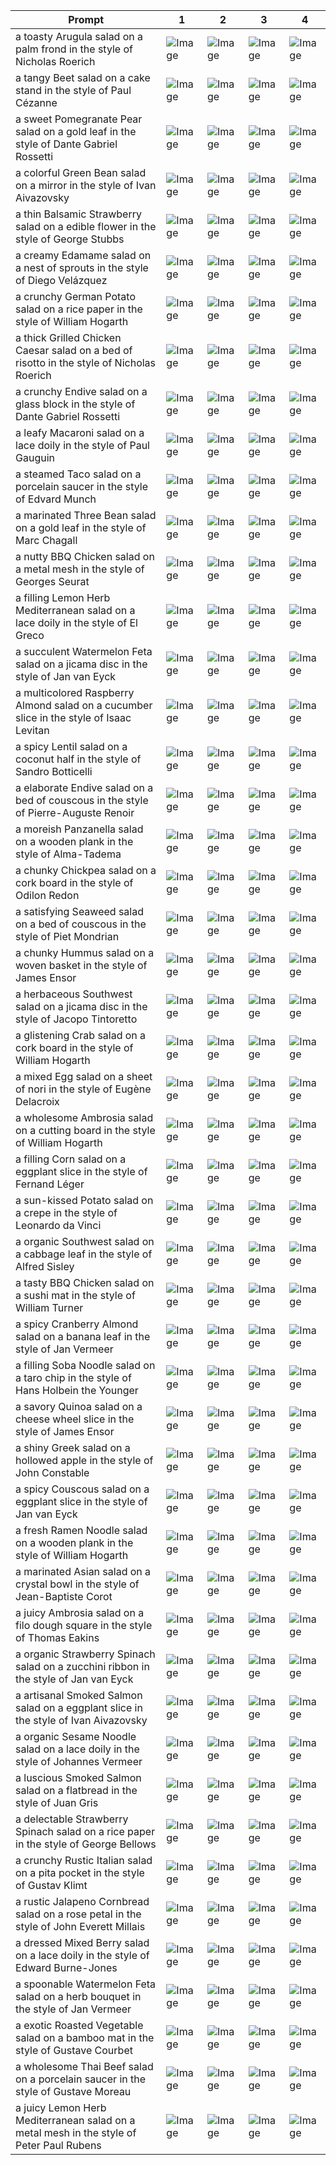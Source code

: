 | Prompt | 1 | 2 | 3 | 4 |
|-|-|-|-|-|
| a toasty Arugula salad on a palm frond in the style of Nicholas Roerich | ![Image](https://salad-benchmark-public-assets.s3.us-east-2.amazonaws.com/sdxl/508b603c-3147-4d6f-843c-531d71d99256-0.jpg) | ![Image](https://salad-benchmark-public-assets.s3.us-east-2.amazonaws.com/sdxl/508b603c-3147-4d6f-843c-531d71d99256-1.jpg) | ![Image](https://salad-benchmark-public-assets.s3.us-east-2.amazonaws.com/sdxl/508b603c-3147-4d6f-843c-531d71d99256-2.jpg) | ![Image](https://salad-benchmark-public-assets.s3.us-east-2.amazonaws.com/sdxl/508b603c-3147-4d6f-843c-531d71d99256-3.jpg) |
| a tangy Beet salad on a cake stand in the style of Paul Cézanne | ![Image](https://salad-benchmark-public-assets.s3.us-east-2.amazonaws.com/sdxl/07fa9e7a-9166-4e32-8a35-4ee9cb7cc4c4-0.jpg) | ![Image](https://salad-benchmark-public-assets.s3.us-east-2.amazonaws.com/sdxl/07fa9e7a-9166-4e32-8a35-4ee9cb7cc4c4-1.jpg) | ![Image](https://salad-benchmark-public-assets.s3.us-east-2.amazonaws.com/sdxl/07fa9e7a-9166-4e32-8a35-4ee9cb7cc4c4-2.jpg) | ![Image](https://salad-benchmark-public-assets.s3.us-east-2.amazonaws.com/sdxl/07fa9e7a-9166-4e32-8a35-4ee9cb7cc4c4-3.jpg) |
| a sweet Pomegranate Pear salad on a gold leaf in the style of Dante Gabriel Rossetti | ![Image](https://salad-benchmark-public-assets.s3.us-east-2.amazonaws.com/sdxl/7be9ecb6-522b-4b9c-8e3f-45435ed40b9f-0.jpg) | ![Image](https://salad-benchmark-public-assets.s3.us-east-2.amazonaws.com/sdxl/7be9ecb6-522b-4b9c-8e3f-45435ed40b9f-1.jpg) | ![Image](https://salad-benchmark-public-assets.s3.us-east-2.amazonaws.com/sdxl/7be9ecb6-522b-4b9c-8e3f-45435ed40b9f-2.jpg) | ![Image](https://salad-benchmark-public-assets.s3.us-east-2.amazonaws.com/sdxl/7be9ecb6-522b-4b9c-8e3f-45435ed40b9f-3.jpg) |
| a colorful Green Bean salad on a mirror in the style of Ivan Aivazovsky | ![Image](https://salad-benchmark-public-assets.s3.us-east-2.amazonaws.com/sdxl/bed1238a-964b-4b0d-8be0-d8eeaccdbbb2-0.jpg) | ![Image](https://salad-benchmark-public-assets.s3.us-east-2.amazonaws.com/sdxl/bed1238a-964b-4b0d-8be0-d8eeaccdbbb2-1.jpg) | ![Image](https://salad-benchmark-public-assets.s3.us-east-2.amazonaws.com/sdxl/bed1238a-964b-4b0d-8be0-d8eeaccdbbb2-2.jpg) | ![Image](https://salad-benchmark-public-assets.s3.us-east-2.amazonaws.com/sdxl/bed1238a-964b-4b0d-8be0-d8eeaccdbbb2-3.jpg) |
| a thin Balsamic Strawberry salad on a edible flower in the style of George Stubbs | ![Image](https://salad-benchmark-public-assets.s3.us-east-2.amazonaws.com/sdxl/3cf5fdbf-f540-4ab9-a00b-4713eead0532-0.jpg) | ![Image](https://salad-benchmark-public-assets.s3.us-east-2.amazonaws.com/sdxl/3cf5fdbf-f540-4ab9-a00b-4713eead0532-1.jpg) | ![Image](https://salad-benchmark-public-assets.s3.us-east-2.amazonaws.com/sdxl/3cf5fdbf-f540-4ab9-a00b-4713eead0532-2.jpg) | ![Image](https://salad-benchmark-public-assets.s3.us-east-2.amazonaws.com/sdxl/3cf5fdbf-f540-4ab9-a00b-4713eead0532-3.jpg) |
| a creamy Edamame salad on a nest of sprouts in the style of Diego Velázquez | ![Image](https://salad-benchmark-public-assets.s3.us-east-2.amazonaws.com/sdxl/e437b202-9ab8-4172-a6dd-0503f2eb728b-0.jpg) | ![Image](https://salad-benchmark-public-assets.s3.us-east-2.amazonaws.com/sdxl/e437b202-9ab8-4172-a6dd-0503f2eb728b-1.jpg) | ![Image](https://salad-benchmark-public-assets.s3.us-east-2.amazonaws.com/sdxl/e437b202-9ab8-4172-a6dd-0503f2eb728b-2.jpg) | ![Image](https://salad-benchmark-public-assets.s3.us-east-2.amazonaws.com/sdxl/e437b202-9ab8-4172-a6dd-0503f2eb728b-3.jpg) |
| a crunchy German Potato salad on a rice paper in the style of William Hogarth | ![Image](https://salad-benchmark-public-assets.s3.us-east-2.amazonaws.com/sdxl/fc122d9b-d2e3-4dfb-bb77-a90e0ee28270-0.jpg) | ![Image](https://salad-benchmark-public-assets.s3.us-east-2.amazonaws.com/sdxl/fc122d9b-d2e3-4dfb-bb77-a90e0ee28270-1.jpg) | ![Image](https://salad-benchmark-public-assets.s3.us-east-2.amazonaws.com/sdxl/fc122d9b-d2e3-4dfb-bb77-a90e0ee28270-2.jpg) | ![Image](https://salad-benchmark-public-assets.s3.us-east-2.amazonaws.com/sdxl/fc122d9b-d2e3-4dfb-bb77-a90e0ee28270-3.jpg) |
| a thick Grilled Chicken Caesar salad on a bed of risotto in the style of Nicholas Roerich | ![Image](https://salad-benchmark-public-assets.s3.us-east-2.amazonaws.com/sdxl/c89c771e-c12e-46ba-a1a8-c1ca241cac35-0.jpg) | ![Image](https://salad-benchmark-public-assets.s3.us-east-2.amazonaws.com/sdxl/c89c771e-c12e-46ba-a1a8-c1ca241cac35-1.jpg) | ![Image](https://salad-benchmark-public-assets.s3.us-east-2.amazonaws.com/sdxl/c89c771e-c12e-46ba-a1a8-c1ca241cac35-2.jpg) | ![Image](https://salad-benchmark-public-assets.s3.us-east-2.amazonaws.com/sdxl/c89c771e-c12e-46ba-a1a8-c1ca241cac35-3.jpg) |
| a crunchy Endive salad on a glass block in the style of Dante Gabriel Rossetti | ![Image](https://salad-benchmark-public-assets.s3.us-east-2.amazonaws.com/sdxl/bd2d3640-fea2-4b8a-97ac-6cb987738887-0.jpg) | ![Image](https://salad-benchmark-public-assets.s3.us-east-2.amazonaws.com/sdxl/bd2d3640-fea2-4b8a-97ac-6cb987738887-1.jpg) | ![Image](https://salad-benchmark-public-assets.s3.us-east-2.amazonaws.com/sdxl/bd2d3640-fea2-4b8a-97ac-6cb987738887-2.jpg) | ![Image](https://salad-benchmark-public-assets.s3.us-east-2.amazonaws.com/sdxl/bd2d3640-fea2-4b8a-97ac-6cb987738887-3.jpg) |
| a leafy Macaroni salad on a lace doily in the style of Paul Gauguin | ![Image](https://salad-benchmark-public-assets.s3.us-east-2.amazonaws.com/sdxl/07367138-5f4e-4471-b221-218ca6f79a67-0.jpg) | ![Image](https://salad-benchmark-public-assets.s3.us-east-2.amazonaws.com/sdxl/07367138-5f4e-4471-b221-218ca6f79a67-1.jpg) | ![Image](https://salad-benchmark-public-assets.s3.us-east-2.amazonaws.com/sdxl/07367138-5f4e-4471-b221-218ca6f79a67-2.jpg) | ![Image](https://salad-benchmark-public-assets.s3.us-east-2.amazonaws.com/sdxl/07367138-5f4e-4471-b221-218ca6f79a67-3.jpg) |
| a steamed Taco salad on a porcelain saucer in the style of Edvard Munch | ![Image](https://salad-benchmark-public-assets.s3.us-east-2.amazonaws.com/sdxl/218b145b-e020-44f5-94a1-c559ede01137-0.jpg) | ![Image](https://salad-benchmark-public-assets.s3.us-east-2.amazonaws.com/sdxl/218b145b-e020-44f5-94a1-c559ede01137-1.jpg) | ![Image](https://salad-benchmark-public-assets.s3.us-east-2.amazonaws.com/sdxl/218b145b-e020-44f5-94a1-c559ede01137-2.jpg) | ![Image](https://salad-benchmark-public-assets.s3.us-east-2.amazonaws.com/sdxl/218b145b-e020-44f5-94a1-c559ede01137-3.jpg) |
| a marinated Three Bean salad on a gold leaf in the style of Marc Chagall | ![Image](https://salad-benchmark-public-assets.s3.us-east-2.amazonaws.com/sdxl/1f30fe8f-2531-4cf1-a1df-2333525a650c-0.jpg) | ![Image](https://salad-benchmark-public-assets.s3.us-east-2.amazonaws.com/sdxl/1f30fe8f-2531-4cf1-a1df-2333525a650c-1.jpg) | ![Image](https://salad-benchmark-public-assets.s3.us-east-2.amazonaws.com/sdxl/1f30fe8f-2531-4cf1-a1df-2333525a650c-2.jpg) | ![Image](https://salad-benchmark-public-assets.s3.us-east-2.amazonaws.com/sdxl/1f30fe8f-2531-4cf1-a1df-2333525a650c-3.jpg) |
| a nutty BBQ Chicken salad on a metal mesh in the style of Georges Seurat | ![Image](https://salad-benchmark-public-assets.s3.us-east-2.amazonaws.com/sdxl/0149e3d3-fcf1-47b6-a8e0-9befaa455d05-0.jpg) | ![Image](https://salad-benchmark-public-assets.s3.us-east-2.amazonaws.com/sdxl/0149e3d3-fcf1-47b6-a8e0-9befaa455d05-1.jpg) | ![Image](https://salad-benchmark-public-assets.s3.us-east-2.amazonaws.com/sdxl/0149e3d3-fcf1-47b6-a8e0-9befaa455d05-2.jpg) | ![Image](https://salad-benchmark-public-assets.s3.us-east-2.amazonaws.com/sdxl/0149e3d3-fcf1-47b6-a8e0-9befaa455d05-3.jpg) |
| a filling Lemon Herb Mediterranean salad on a lace doily in the style of El Greco | ![Image](https://salad-benchmark-public-assets.s3.us-east-2.amazonaws.com/sdxl/169b19b9-7afa-4cc3-9cf7-75f5884170a7-0.jpg) | ![Image](https://salad-benchmark-public-assets.s3.us-east-2.amazonaws.com/sdxl/169b19b9-7afa-4cc3-9cf7-75f5884170a7-1.jpg) | ![Image](https://salad-benchmark-public-assets.s3.us-east-2.amazonaws.com/sdxl/169b19b9-7afa-4cc3-9cf7-75f5884170a7-2.jpg) | ![Image](https://salad-benchmark-public-assets.s3.us-east-2.amazonaws.com/sdxl/169b19b9-7afa-4cc3-9cf7-75f5884170a7-3.jpg) |
| a succulent Watermelon Feta salad on a jicama disc in the style of Jan van Eyck | ![Image](https://salad-benchmark-public-assets.s3.us-east-2.amazonaws.com/sdxl/d8154e59-1854-4b35-a562-17299e9a2e99-0.jpg) | ![Image](https://salad-benchmark-public-assets.s3.us-east-2.amazonaws.com/sdxl/d8154e59-1854-4b35-a562-17299e9a2e99-1.jpg) | ![Image](https://salad-benchmark-public-assets.s3.us-east-2.amazonaws.com/sdxl/d8154e59-1854-4b35-a562-17299e9a2e99-2.jpg) | ![Image](https://salad-benchmark-public-assets.s3.us-east-2.amazonaws.com/sdxl/d8154e59-1854-4b35-a562-17299e9a2e99-3.jpg) |
| a multicolored Raspberry Almond salad on a cucumber slice in the style of Isaac Levitan | ![Image](https://salad-benchmark-public-assets.s3.us-east-2.amazonaws.com/sdxl/eaf9be44-8a83-4b3f-90e2-e26efefc07cd-0.jpg) | ![Image](https://salad-benchmark-public-assets.s3.us-east-2.amazonaws.com/sdxl/eaf9be44-8a83-4b3f-90e2-e26efefc07cd-1.jpg) | ![Image](https://salad-benchmark-public-assets.s3.us-east-2.amazonaws.com/sdxl/eaf9be44-8a83-4b3f-90e2-e26efefc07cd-2.jpg) | ![Image](https://salad-benchmark-public-assets.s3.us-east-2.amazonaws.com/sdxl/eaf9be44-8a83-4b3f-90e2-e26efefc07cd-3.jpg) |
| a spicy Lentil salad on a coconut half in the style of Sandro Botticelli | ![Image](https://salad-benchmark-public-assets.s3.us-east-2.amazonaws.com/sdxl/b1cefa89-22f8-4357-b872-4c10ac74543b-0.jpg) | ![Image](https://salad-benchmark-public-assets.s3.us-east-2.amazonaws.com/sdxl/b1cefa89-22f8-4357-b872-4c10ac74543b-1.jpg) | ![Image](https://salad-benchmark-public-assets.s3.us-east-2.amazonaws.com/sdxl/b1cefa89-22f8-4357-b872-4c10ac74543b-2.jpg) | ![Image](https://salad-benchmark-public-assets.s3.us-east-2.amazonaws.com/sdxl/b1cefa89-22f8-4357-b872-4c10ac74543b-3.jpg) |
| a elaborate Endive salad on a bed of couscous in the style of Pierre-Auguste Renoir | ![Image](https://salad-benchmark-public-assets.s3.us-east-2.amazonaws.com/sdxl/78cd36af-17b1-4361-b79c-fb21183eb616-0.jpg) | ![Image](https://salad-benchmark-public-assets.s3.us-east-2.amazonaws.com/sdxl/78cd36af-17b1-4361-b79c-fb21183eb616-1.jpg) | ![Image](https://salad-benchmark-public-assets.s3.us-east-2.amazonaws.com/sdxl/78cd36af-17b1-4361-b79c-fb21183eb616-2.jpg) | ![Image](https://salad-benchmark-public-assets.s3.us-east-2.amazonaws.com/sdxl/78cd36af-17b1-4361-b79c-fb21183eb616-3.jpg) |
| a moreish Panzanella salad on a wooden plank in the style of Alma-Tadema | ![Image](https://salad-benchmark-public-assets.s3.us-east-2.amazonaws.com/sdxl/e8bd0fe1-8ef1-464d-9278-cd94fb17fa5c-0.jpg) | ![Image](https://salad-benchmark-public-assets.s3.us-east-2.amazonaws.com/sdxl/e8bd0fe1-8ef1-464d-9278-cd94fb17fa5c-1.jpg) | ![Image](https://salad-benchmark-public-assets.s3.us-east-2.amazonaws.com/sdxl/e8bd0fe1-8ef1-464d-9278-cd94fb17fa5c-2.jpg) | ![Image](https://salad-benchmark-public-assets.s3.us-east-2.amazonaws.com/sdxl/e8bd0fe1-8ef1-464d-9278-cd94fb17fa5c-3.jpg) |
| a chunky Chickpea salad on a cork board in the style of Odilon Redon | ![Image](https://salad-benchmark-public-assets.s3.us-east-2.amazonaws.com/sdxl/525e4f0b-dfea-413e-adc3-8ee441427e91-0.jpg) | ![Image](https://salad-benchmark-public-assets.s3.us-east-2.amazonaws.com/sdxl/525e4f0b-dfea-413e-adc3-8ee441427e91-1.jpg) | ![Image](https://salad-benchmark-public-assets.s3.us-east-2.amazonaws.com/sdxl/525e4f0b-dfea-413e-adc3-8ee441427e91-2.jpg) | ![Image](https://salad-benchmark-public-assets.s3.us-east-2.amazonaws.com/sdxl/525e4f0b-dfea-413e-adc3-8ee441427e91-3.jpg) |
| a satisfying Seaweed salad on a bed of couscous in the style of Piet Mondrian | ![Image](https://salad-benchmark-public-assets.s3.us-east-2.amazonaws.com/sdxl/9f907cd2-8033-42a7-a90f-2bf381c0d4f4-0.jpg) | ![Image](https://salad-benchmark-public-assets.s3.us-east-2.amazonaws.com/sdxl/9f907cd2-8033-42a7-a90f-2bf381c0d4f4-1.jpg) | ![Image](https://salad-benchmark-public-assets.s3.us-east-2.amazonaws.com/sdxl/9f907cd2-8033-42a7-a90f-2bf381c0d4f4-2.jpg) | ![Image](https://salad-benchmark-public-assets.s3.us-east-2.amazonaws.com/sdxl/9f907cd2-8033-42a7-a90f-2bf381c0d4f4-3.jpg) |
| a chunky Hummus salad on a woven basket in the style of James Ensor | ![Image](https://salad-benchmark-public-assets.s3.us-east-2.amazonaws.com/sdxl/1cb28548-36c4-4364-bf02-76b704d8646b-0.jpg) | ![Image](https://salad-benchmark-public-assets.s3.us-east-2.amazonaws.com/sdxl/1cb28548-36c4-4364-bf02-76b704d8646b-1.jpg) | ![Image](https://salad-benchmark-public-assets.s3.us-east-2.amazonaws.com/sdxl/1cb28548-36c4-4364-bf02-76b704d8646b-2.jpg) | ![Image](https://salad-benchmark-public-assets.s3.us-east-2.amazonaws.com/sdxl/1cb28548-36c4-4364-bf02-76b704d8646b-3.jpg) |
| a herbaceous Southwest salad on a jicama disc in the style of Jacopo Tintoretto | ![Image](https://salad-benchmark-public-assets.s3.us-east-2.amazonaws.com/sdxl/23eb1922-1d22-468d-930b-40cc3ef391f1-0.jpg) | ![Image](https://salad-benchmark-public-assets.s3.us-east-2.amazonaws.com/sdxl/23eb1922-1d22-468d-930b-40cc3ef391f1-1.jpg) | ![Image](https://salad-benchmark-public-assets.s3.us-east-2.amazonaws.com/sdxl/23eb1922-1d22-468d-930b-40cc3ef391f1-2.jpg) | ![Image](https://salad-benchmark-public-assets.s3.us-east-2.amazonaws.com/sdxl/23eb1922-1d22-468d-930b-40cc3ef391f1-3.jpg) |
| a glistening Crab salad on a cork board in the style of William Hogarth | ![Image](https://salad-benchmark-public-assets.s3.us-east-2.amazonaws.com/sdxl/acb2500f-8af3-4ca0-b501-e25019fc33e0-0.jpg) | ![Image](https://salad-benchmark-public-assets.s3.us-east-2.amazonaws.com/sdxl/acb2500f-8af3-4ca0-b501-e25019fc33e0-1.jpg) | ![Image](https://salad-benchmark-public-assets.s3.us-east-2.amazonaws.com/sdxl/acb2500f-8af3-4ca0-b501-e25019fc33e0-2.jpg) | ![Image](https://salad-benchmark-public-assets.s3.us-east-2.amazonaws.com/sdxl/acb2500f-8af3-4ca0-b501-e25019fc33e0-3.jpg) |
| a mixed Egg salad on a sheet of nori in the style of Eugène Delacroix | ![Image](https://salad-benchmark-public-assets.s3.us-east-2.amazonaws.com/sdxl/291d65c6-1558-4655-a475-57cef0aa3206-0.jpg) | ![Image](https://salad-benchmark-public-assets.s3.us-east-2.amazonaws.com/sdxl/291d65c6-1558-4655-a475-57cef0aa3206-1.jpg) | ![Image](https://salad-benchmark-public-assets.s3.us-east-2.amazonaws.com/sdxl/291d65c6-1558-4655-a475-57cef0aa3206-2.jpg) | ![Image](https://salad-benchmark-public-assets.s3.us-east-2.amazonaws.com/sdxl/291d65c6-1558-4655-a475-57cef0aa3206-3.jpg) |
| a wholesome Ambrosia salad on a cutting board in the style of William Hogarth | ![Image](https://salad-benchmark-public-assets.s3.us-east-2.amazonaws.com/sdxl/841f4b47-3998-4d6b-a686-d2c90c18ce6d-0.jpg) | ![Image](https://salad-benchmark-public-assets.s3.us-east-2.amazonaws.com/sdxl/841f4b47-3998-4d6b-a686-d2c90c18ce6d-1.jpg) | ![Image](https://salad-benchmark-public-assets.s3.us-east-2.amazonaws.com/sdxl/841f4b47-3998-4d6b-a686-d2c90c18ce6d-2.jpg) | ![Image](https://salad-benchmark-public-assets.s3.us-east-2.amazonaws.com/sdxl/841f4b47-3998-4d6b-a686-d2c90c18ce6d-3.jpg) |
| a filling Corn salad on a eggplant slice in the style of Fernand Léger | ![Image](https://salad-benchmark-public-assets.s3.us-east-2.amazonaws.com/sdxl/4891207b-742c-4bc7-aa78-311b0878baf0-0.jpg) | ![Image](https://salad-benchmark-public-assets.s3.us-east-2.amazonaws.com/sdxl/4891207b-742c-4bc7-aa78-311b0878baf0-1.jpg) | ![Image](https://salad-benchmark-public-assets.s3.us-east-2.amazonaws.com/sdxl/4891207b-742c-4bc7-aa78-311b0878baf0-2.jpg) | ![Image](https://salad-benchmark-public-assets.s3.us-east-2.amazonaws.com/sdxl/4891207b-742c-4bc7-aa78-311b0878baf0-3.jpg) |
| a sun-kissed Potato salad on a crepe in the style of Leonardo da Vinci | ![Image](https://salad-benchmark-public-assets.s3.us-east-2.amazonaws.com/sdxl/821d2a1b-88ba-45ec-bd67-a1f868aaaaf3-0.jpg) | ![Image](https://salad-benchmark-public-assets.s3.us-east-2.amazonaws.com/sdxl/821d2a1b-88ba-45ec-bd67-a1f868aaaaf3-1.jpg) | ![Image](https://salad-benchmark-public-assets.s3.us-east-2.amazonaws.com/sdxl/821d2a1b-88ba-45ec-bd67-a1f868aaaaf3-2.jpg) | ![Image](https://salad-benchmark-public-assets.s3.us-east-2.amazonaws.com/sdxl/821d2a1b-88ba-45ec-bd67-a1f868aaaaf3-3.jpg) |
| a organic Southwest salad on a cabbage leaf in the style of Alfred Sisley | ![Image](https://salad-benchmark-public-assets.s3.us-east-2.amazonaws.com/sdxl/fc74b815-8d12-4c53-9e43-ec0f5dc483db-0.jpg) | ![Image](https://salad-benchmark-public-assets.s3.us-east-2.amazonaws.com/sdxl/fc74b815-8d12-4c53-9e43-ec0f5dc483db-1.jpg) | ![Image](https://salad-benchmark-public-assets.s3.us-east-2.amazonaws.com/sdxl/fc74b815-8d12-4c53-9e43-ec0f5dc483db-2.jpg) | ![Image](https://salad-benchmark-public-assets.s3.us-east-2.amazonaws.com/sdxl/fc74b815-8d12-4c53-9e43-ec0f5dc483db-3.jpg) |
| a tasty BBQ Chicken salad on a sushi mat in the style of William Turner | ![Image](https://salad-benchmark-public-assets.s3.us-east-2.amazonaws.com/sdxl/5ff9d905-2626-4ecd-a382-82c6f927ecf6-0.jpg) | ![Image](https://salad-benchmark-public-assets.s3.us-east-2.amazonaws.com/sdxl/5ff9d905-2626-4ecd-a382-82c6f927ecf6-1.jpg) | ![Image](https://salad-benchmark-public-assets.s3.us-east-2.amazonaws.com/sdxl/5ff9d905-2626-4ecd-a382-82c6f927ecf6-2.jpg) | ![Image](https://salad-benchmark-public-assets.s3.us-east-2.amazonaws.com/sdxl/5ff9d905-2626-4ecd-a382-82c6f927ecf6-3.jpg) |
| a spicy Cranberry Almond salad on a banana leaf in the style of Jan Vermeer | ![Image](https://salad-benchmark-public-assets.s3.us-east-2.amazonaws.com/sdxl/9f287282-87a9-4d93-9c2b-5aa21c8f56cf-0.jpg) | ![Image](https://salad-benchmark-public-assets.s3.us-east-2.amazonaws.com/sdxl/9f287282-87a9-4d93-9c2b-5aa21c8f56cf-1.jpg) | ![Image](https://salad-benchmark-public-assets.s3.us-east-2.amazonaws.com/sdxl/9f287282-87a9-4d93-9c2b-5aa21c8f56cf-2.jpg) | ![Image](https://salad-benchmark-public-assets.s3.us-east-2.amazonaws.com/sdxl/9f287282-87a9-4d93-9c2b-5aa21c8f56cf-3.jpg) |
| a filling Soba Noodle salad on a taro chip in the style of Hans Holbein the Younger | ![Image](https://salad-benchmark-public-assets.s3.us-east-2.amazonaws.com/sdxl/2acea564-ee92-4ed2-9028-6427f667b334-0.jpg) | ![Image](https://salad-benchmark-public-assets.s3.us-east-2.amazonaws.com/sdxl/2acea564-ee92-4ed2-9028-6427f667b334-1.jpg) | ![Image](https://salad-benchmark-public-assets.s3.us-east-2.amazonaws.com/sdxl/2acea564-ee92-4ed2-9028-6427f667b334-2.jpg) | ![Image](https://salad-benchmark-public-assets.s3.us-east-2.amazonaws.com/sdxl/2acea564-ee92-4ed2-9028-6427f667b334-3.jpg) |
| a savory Quinoa salad on a cheese wheel slice in the style of James Ensor | ![Image](https://salad-benchmark-public-assets.s3.us-east-2.amazonaws.com/sdxl/73a11069-4861-4e96-a93f-4892daf20a61-0.jpg) | ![Image](https://salad-benchmark-public-assets.s3.us-east-2.amazonaws.com/sdxl/73a11069-4861-4e96-a93f-4892daf20a61-1.jpg) | ![Image](https://salad-benchmark-public-assets.s3.us-east-2.amazonaws.com/sdxl/73a11069-4861-4e96-a93f-4892daf20a61-2.jpg) | ![Image](https://salad-benchmark-public-assets.s3.us-east-2.amazonaws.com/sdxl/73a11069-4861-4e96-a93f-4892daf20a61-3.jpg) |
| a shiny Greek salad on a hollowed apple in the style of John Constable | ![Image](https://salad-benchmark-public-assets.s3.us-east-2.amazonaws.com/sdxl/c6942d99-b22e-4346-a8c5-9e6ee44b1d63-0.jpg) | ![Image](https://salad-benchmark-public-assets.s3.us-east-2.amazonaws.com/sdxl/c6942d99-b22e-4346-a8c5-9e6ee44b1d63-1.jpg) | ![Image](https://salad-benchmark-public-assets.s3.us-east-2.amazonaws.com/sdxl/c6942d99-b22e-4346-a8c5-9e6ee44b1d63-2.jpg) | ![Image](https://salad-benchmark-public-assets.s3.us-east-2.amazonaws.com/sdxl/c6942d99-b22e-4346-a8c5-9e6ee44b1d63-3.jpg) |
| a spicy Couscous salad on a eggplant slice in the style of Jan van Eyck | ![Image](https://salad-benchmark-public-assets.s3.us-east-2.amazonaws.com/sdxl/d96840e8-aa62-45b2-be0f-0b02a1f02547-0.jpg) | ![Image](https://salad-benchmark-public-assets.s3.us-east-2.amazonaws.com/sdxl/d96840e8-aa62-45b2-be0f-0b02a1f02547-1.jpg) | ![Image](https://salad-benchmark-public-assets.s3.us-east-2.amazonaws.com/sdxl/d96840e8-aa62-45b2-be0f-0b02a1f02547-2.jpg) | ![Image](https://salad-benchmark-public-assets.s3.us-east-2.amazonaws.com/sdxl/d96840e8-aa62-45b2-be0f-0b02a1f02547-3.jpg) |
| a fresh Ramen Noodle salad on a wooden plank in the style of William Hogarth | ![Image](https://salad-benchmark-public-assets.s3.us-east-2.amazonaws.com/sdxl/c2034ff6-f228-4714-be19-6dc8ada75fe8-0.jpg) | ![Image](https://salad-benchmark-public-assets.s3.us-east-2.amazonaws.com/sdxl/c2034ff6-f228-4714-be19-6dc8ada75fe8-1.jpg) | ![Image](https://salad-benchmark-public-assets.s3.us-east-2.amazonaws.com/sdxl/c2034ff6-f228-4714-be19-6dc8ada75fe8-2.jpg) | ![Image](https://salad-benchmark-public-assets.s3.us-east-2.amazonaws.com/sdxl/c2034ff6-f228-4714-be19-6dc8ada75fe8-3.jpg) |
| a marinated Asian salad on a crystal bowl in the style of Jean-Baptiste Corot | ![Image](https://salad-benchmark-public-assets.s3.us-east-2.amazonaws.com/sdxl/f49d215b-638d-457e-9593-3e22052c61c0-0.jpg) | ![Image](https://salad-benchmark-public-assets.s3.us-east-2.amazonaws.com/sdxl/f49d215b-638d-457e-9593-3e22052c61c0-1.jpg) | ![Image](https://salad-benchmark-public-assets.s3.us-east-2.amazonaws.com/sdxl/f49d215b-638d-457e-9593-3e22052c61c0-2.jpg) | ![Image](https://salad-benchmark-public-assets.s3.us-east-2.amazonaws.com/sdxl/f49d215b-638d-457e-9593-3e22052c61c0-3.jpg) |
| a juicy Ambrosia salad on a filo dough square in the style of Thomas Eakins | ![Image](https://salad-benchmark-public-assets.s3.us-east-2.amazonaws.com/sdxl/13eadb99-aee4-480f-9af1-149749414f97-0.jpg) | ![Image](https://salad-benchmark-public-assets.s3.us-east-2.amazonaws.com/sdxl/13eadb99-aee4-480f-9af1-149749414f97-1.jpg) | ![Image](https://salad-benchmark-public-assets.s3.us-east-2.amazonaws.com/sdxl/13eadb99-aee4-480f-9af1-149749414f97-2.jpg) | ![Image](https://salad-benchmark-public-assets.s3.us-east-2.amazonaws.com/sdxl/13eadb99-aee4-480f-9af1-149749414f97-3.jpg) |
| a organic Strawberry Spinach salad on a zucchini ribbon in the style of Jan van Eyck | ![Image](https://salad-benchmark-public-assets.s3.us-east-2.amazonaws.com/sdxl/8cd357b2-0a36-4f09-a850-e8edadc1cac4-0.jpg) | ![Image](https://salad-benchmark-public-assets.s3.us-east-2.amazonaws.com/sdxl/8cd357b2-0a36-4f09-a850-e8edadc1cac4-1.jpg) | ![Image](https://salad-benchmark-public-assets.s3.us-east-2.amazonaws.com/sdxl/8cd357b2-0a36-4f09-a850-e8edadc1cac4-2.jpg) | ![Image](https://salad-benchmark-public-assets.s3.us-east-2.amazonaws.com/sdxl/8cd357b2-0a36-4f09-a850-e8edadc1cac4-3.jpg) |
| a artisanal Smoked Salmon salad on a eggplant slice in the style of Ivan Aivazovsky | ![Image](https://salad-benchmark-public-assets.s3.us-east-2.amazonaws.com/sdxl/73ab8811-cb8c-44ac-b850-311c5a68cadf-0.jpg) | ![Image](https://salad-benchmark-public-assets.s3.us-east-2.amazonaws.com/sdxl/73ab8811-cb8c-44ac-b850-311c5a68cadf-1.jpg) | ![Image](https://salad-benchmark-public-assets.s3.us-east-2.amazonaws.com/sdxl/73ab8811-cb8c-44ac-b850-311c5a68cadf-2.jpg) | ![Image](https://salad-benchmark-public-assets.s3.us-east-2.amazonaws.com/sdxl/73ab8811-cb8c-44ac-b850-311c5a68cadf-3.jpg) |
| a organic Sesame Noodle salad on a lace doily in the style of Johannes Vermeer | ![Image](https://salad-benchmark-public-assets.s3.us-east-2.amazonaws.com/sdxl/b32c8b20-6092-47f4-99d3-04432f9ced71-0.jpg) | ![Image](https://salad-benchmark-public-assets.s3.us-east-2.amazonaws.com/sdxl/b32c8b20-6092-47f4-99d3-04432f9ced71-1.jpg) | ![Image](https://salad-benchmark-public-assets.s3.us-east-2.amazonaws.com/sdxl/b32c8b20-6092-47f4-99d3-04432f9ced71-2.jpg) | ![Image](https://salad-benchmark-public-assets.s3.us-east-2.amazonaws.com/sdxl/b32c8b20-6092-47f4-99d3-04432f9ced71-3.jpg) |
| a luscious Smoked Salmon salad on a flatbread in the style of Juan Gris | ![Image](https://salad-benchmark-public-assets.s3.us-east-2.amazonaws.com/sdxl/c81cd3eb-eae3-4380-b615-7863a019e63b-0.jpg) | ![Image](https://salad-benchmark-public-assets.s3.us-east-2.amazonaws.com/sdxl/c81cd3eb-eae3-4380-b615-7863a019e63b-1.jpg) | ![Image](https://salad-benchmark-public-assets.s3.us-east-2.amazonaws.com/sdxl/c81cd3eb-eae3-4380-b615-7863a019e63b-2.jpg) | ![Image](https://salad-benchmark-public-assets.s3.us-east-2.amazonaws.com/sdxl/c81cd3eb-eae3-4380-b615-7863a019e63b-3.jpg) |
| a delectable Strawberry Spinach salad on a rice paper in the style of George Bellows | ![Image](https://salad-benchmark-public-assets.s3.us-east-2.amazonaws.com/sdxl/8c036cb8-44b4-470e-9ed0-e84a2202b1f9-0.jpg) | ![Image](https://salad-benchmark-public-assets.s3.us-east-2.amazonaws.com/sdxl/8c036cb8-44b4-470e-9ed0-e84a2202b1f9-1.jpg) | ![Image](https://salad-benchmark-public-assets.s3.us-east-2.amazonaws.com/sdxl/8c036cb8-44b4-470e-9ed0-e84a2202b1f9-2.jpg) | ![Image](https://salad-benchmark-public-assets.s3.us-east-2.amazonaws.com/sdxl/8c036cb8-44b4-470e-9ed0-e84a2202b1f9-3.jpg) |
| a crunchy Rustic Italian salad on a pita pocket in the style of Gustav Klimt | ![Image](https://salad-benchmark-public-assets.s3.us-east-2.amazonaws.com/sdxl/57ebea26-8870-4e2a-bdb0-afba2492a06f-0.jpg) | ![Image](https://salad-benchmark-public-assets.s3.us-east-2.amazonaws.com/sdxl/57ebea26-8870-4e2a-bdb0-afba2492a06f-1.jpg) | ![Image](https://salad-benchmark-public-assets.s3.us-east-2.amazonaws.com/sdxl/57ebea26-8870-4e2a-bdb0-afba2492a06f-2.jpg) | ![Image](https://salad-benchmark-public-assets.s3.us-east-2.amazonaws.com/sdxl/57ebea26-8870-4e2a-bdb0-afba2492a06f-3.jpg) |
| a rustic Jalapeno Cornbread salad on a rose petal in the style of John Everett Millais | ![Image](https://salad-benchmark-public-assets.s3.us-east-2.amazonaws.com/sdxl/bb5a511e-adb0-4c21-a33d-50677ad73003-0.jpg) | ![Image](https://salad-benchmark-public-assets.s3.us-east-2.amazonaws.com/sdxl/bb5a511e-adb0-4c21-a33d-50677ad73003-1.jpg) | ![Image](https://salad-benchmark-public-assets.s3.us-east-2.amazonaws.com/sdxl/bb5a511e-adb0-4c21-a33d-50677ad73003-2.jpg) | ![Image](https://salad-benchmark-public-assets.s3.us-east-2.amazonaws.com/sdxl/bb5a511e-adb0-4c21-a33d-50677ad73003-3.jpg) |
| a dressed Mixed Berry salad on a lace doily in the style of Edward Burne-Jones | ![Image](https://salad-benchmark-public-assets.s3.us-east-2.amazonaws.com/sdxl/29a9f2b3-1f6f-4f83-8d97-dd8d2acd2409-0.jpg) | ![Image](https://salad-benchmark-public-assets.s3.us-east-2.amazonaws.com/sdxl/29a9f2b3-1f6f-4f83-8d97-dd8d2acd2409-1.jpg) | ![Image](https://salad-benchmark-public-assets.s3.us-east-2.amazonaws.com/sdxl/29a9f2b3-1f6f-4f83-8d97-dd8d2acd2409-2.jpg) | ![Image](https://salad-benchmark-public-assets.s3.us-east-2.amazonaws.com/sdxl/29a9f2b3-1f6f-4f83-8d97-dd8d2acd2409-3.jpg) |
| a spoonable Watermelon Feta salad on a herb bouquet in the style of Jan Vermeer | ![Image](https://salad-benchmark-public-assets.s3.us-east-2.amazonaws.com/sdxl/2ff02aa0-5492-475a-ab28-44d621eaa20b-0.jpg) | ![Image](https://salad-benchmark-public-assets.s3.us-east-2.amazonaws.com/sdxl/2ff02aa0-5492-475a-ab28-44d621eaa20b-1.jpg) | ![Image](https://salad-benchmark-public-assets.s3.us-east-2.amazonaws.com/sdxl/2ff02aa0-5492-475a-ab28-44d621eaa20b-2.jpg) | ![Image](https://salad-benchmark-public-assets.s3.us-east-2.amazonaws.com/sdxl/2ff02aa0-5492-475a-ab28-44d621eaa20b-3.jpg) |
| a exotic Roasted Vegetable salad on a bamboo mat in the style of Gustave Courbet | ![Image](https://salad-benchmark-public-assets.s3.us-east-2.amazonaws.com/sdxl/f76c4c93-9b48-49ac-93e2-5aae09c934b9-0.jpg) | ![Image](https://salad-benchmark-public-assets.s3.us-east-2.amazonaws.com/sdxl/f76c4c93-9b48-49ac-93e2-5aae09c934b9-1.jpg) | ![Image](https://salad-benchmark-public-assets.s3.us-east-2.amazonaws.com/sdxl/f76c4c93-9b48-49ac-93e2-5aae09c934b9-2.jpg) | ![Image](https://salad-benchmark-public-assets.s3.us-east-2.amazonaws.com/sdxl/f76c4c93-9b48-49ac-93e2-5aae09c934b9-3.jpg) |
| a wholesome Thai Beef salad on a porcelain saucer in the style of Gustave Moreau | ![Image](https://salad-benchmark-public-assets.s3.us-east-2.amazonaws.com/sdxl/bb5550f0-6f72-4dc5-89e3-b25dfd8eb1d7-0.jpg) | ![Image](https://salad-benchmark-public-assets.s3.us-east-2.amazonaws.com/sdxl/bb5550f0-6f72-4dc5-89e3-b25dfd8eb1d7-1.jpg) | ![Image](https://salad-benchmark-public-assets.s3.us-east-2.amazonaws.com/sdxl/bb5550f0-6f72-4dc5-89e3-b25dfd8eb1d7-2.jpg) | ![Image](https://salad-benchmark-public-assets.s3.us-east-2.amazonaws.com/sdxl/bb5550f0-6f72-4dc5-89e3-b25dfd8eb1d7-3.jpg) |
| a juicy Lemon Herb Mediterranean salad on a metal mesh in the style of Peter Paul Rubens | ![Image](https://salad-benchmark-public-assets.s3.us-east-2.amazonaws.com/sdxl/eeebfcef-78b0-4957-b2f1-97c5788fe616-0.jpg) | ![Image](https://salad-benchmark-public-assets.s3.us-east-2.amazonaws.com/sdxl/eeebfcef-78b0-4957-b2f1-97c5788fe616-1.jpg) | ![Image](https://salad-benchmark-public-assets.s3.us-east-2.amazonaws.com/sdxl/eeebfcef-78b0-4957-b2f1-97c5788fe616-2.jpg) | ![Image](https://salad-benchmark-public-assets.s3.us-east-2.amazonaws.com/sdxl/eeebfcef-78b0-4957-b2f1-97c5788fe616-3.jpg) |
